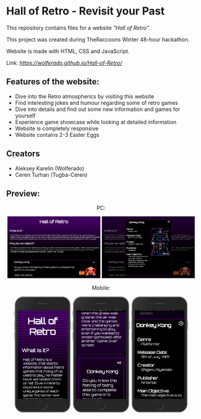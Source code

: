 # Hall of Retro - Revisit your Past

This repository contains files for a website *"Hall of Retro"*.

This project was created during TheRaccoons Winter 48-hour hackathon.

Website is made with HTML, CSS and JavaScript.

Link: _https://wolferado.github.io/Hall-of-Retro/_

## Features of the website:
- Dive into the Retro atmospherics by visiting this website
- Find interesting jokes and humour regarding some of retro games
- Dive into details and find out some new information and games for yourself
- Experience game showcase while looking at detailed information
- Website is completely responsive
- Website contains 2-3 Easter Eggs

## Creators
- Aleksey Karelin (Wolferado)
- Ceren Turhan (Tugba-Ceren)

## Preview:
<div align="center">

PC:

<img src="https://github.com/Wolferado/Hall-of-Retro/blob/main/materials/screenshots/wolferado.github.io_Hall-of-Retro_.png?raw=true" width="49%" height="49%" alt="https://github.com/Wolferado/Hall-of-Retro/blob/main/materials/screenshots/wolferado.github.io_Hall-of-Retro_.png?raw=true">
<img src="https://github.com/Wolferado/Hall-of-Retro/blob/main/materials/screenshots/wolferado.github.io_Hall-of-Retro_%20(1).png?raw=true" width="49%" height="49%" alt="https://github.com/Wolferado/Hall-of-Retro/blob/main/materials/screenshots/wolferado.github.io_Hall-of-Retro_%20(1).png?raw=true">

Mobile:

<img src="https://github.com/Wolferado/Hall-of-Retro/blob/main/materials/screenshots/wolferado.github.io_Hall-of-Retro_(iPhone%206_7_8).png?raw=true" width="30%" height="30%"  alt="https://github.com/Wolferado/Hall-of-Retro/blob/main/materials/screenshots/wolferado.github.io_Hall-of-Retro_(iPhone%206_7_8).png?raw=true">
<img src="https://github.com/Wolferado/Hall-of-Retro/blob/main/materials/screenshots/wolferado.github.io_Hall-of-Retro_(iPhone%206_7_8)%20(1).png?raw=true" width="30%" height="30%" alt="https://github.com/Wolferado/Hall-of-Retro/blob/main/materials/screenshots/wolferado.github.io_Hall-of-Retro_(iPhone%206_7_8)%20(1).png?raw=true">
<img src="https://github.com/Wolferado/Hall-of-Retro/blob/main/materials/screenshots/wolferado.github.io_Hall-of-Retro_(iPhone%206_7_8)%20(2).png?raw=true" width="30%" height="30%" alt="https://github.com/Wolferado/Hall-of-Retro/blob/main/materials/screenshots/wolferado.github.io_Hall-of-Retro_(iPhone%206_7_8)%20(2).png?raw=true">
  
</div>
